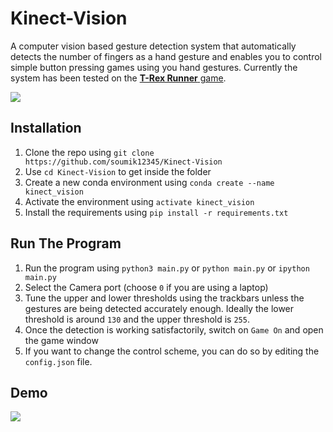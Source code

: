 # Kinect-Vision

A computer vision based gesture detection system that automatically detects the number of fingers as a hand gesture and enables you to control simple button pressing games using you hand gestures. Currently the system has been tested on the [**T-Rex Runner** game](http://www.trex-game.skipser.com/).

<img src="https://github.com/soumik12345/Kinect-Vision/blob/master/2019-03-30%20(1).png">

## Installation

1. Clone the repo using `git clone https://github.com/soumik12345/Kinect-Vision`
2. Use `cd Kinect-Vision` to get inside the folder
3. Create a new conda environment using `conda create --name kinect_vision`
4. Activate the environment using `activate kinect_vision`
5. Install the requirements using `pip install -r requirements.txt`

## Run The Program

1. Run the program using `python3 main.py` or `python main.py` or `ipython main.py`
2. Select the Camera port (choose `0` if you are using a laptop)
3. Tune the upper and lower thresholds using the trackbars unless the gestures are being detected accurately enough. Ideally the lower threshold is around `130` and the upper threshold is `255`.
4. Once the detection is working satisfactorily, switch on `Game On` and open the game window
5. If you want to change the control scheme, you can do so by editing the `config.json` file.

## Demo

<img src="https://github.com/soumik12345/Kinect-Vision/blob/master/output.gif">
